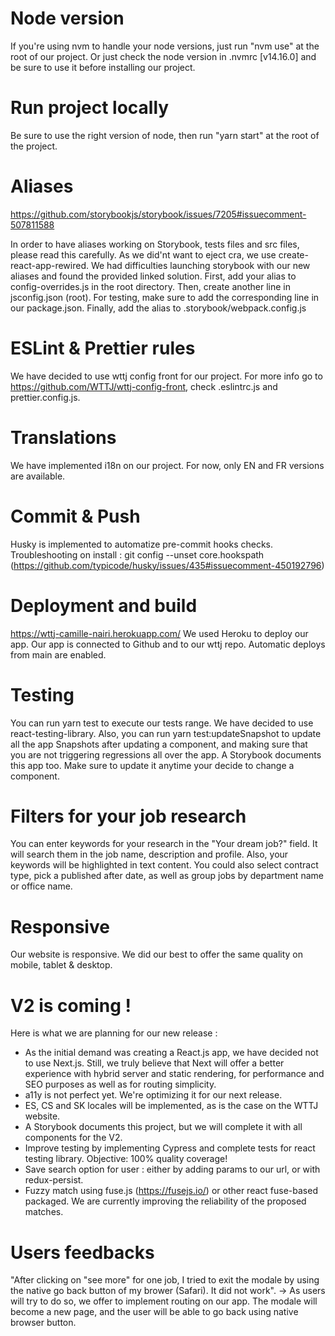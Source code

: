 # Node version

If you're using nvm to handle your node versions, just run "nvm use" at the root of our project. Or just check the node version in .nvmrc [v14.16.0] and be sure to use it before installing our project.

# Run project locally

Be sure to use the right version of node, then run "yarn start" at the root of the project.

# Aliases

https://github.com/storybookjs/storybook/issues/7205#issuecomment-507811588

In order to have aliases working on Storybook, tests files and src files, please read this carefully. As we did'nt want to eject cra, we use create-react-app-rewired. We had difficulties launching storybook with our new aliases and found the provided linked solution. First, add your alias to config-overrides.js in the root directory. Then, create another line in jsconfig.json (root). For testing, make sure to add the corresponding line in our package.json. Finally, add the alias to .storybook/webpack.config.js

# ESLint & Prettier rules

We have decided to use wttj config front for our project. For more info go to https://github.com/WTTJ/wttj-config-front, check .eslintrc.js and prettier.config.js.

# Translations

We have implemented i18n on our project. For now, only EN and FR versions are available.

# Commit & Push

Husky is implemented to automatize pre-commit hooks checks. Troubleshooting on install : git config --unset core.hookspath (https://github.com/typicode/husky/issues/435#issuecomment-450192796)

# Deployment and build

https://wttj-camille-nairi.herokuapp.com/ We used Heroku to deploy our app. Our app is connected to Github and to our wttj repo. Automatic deploys from main are enabled.

# Testing

You can run yarn test to execute our tests range. We have decided to use react-testing-library. Also, you can run yarn test:updateSnapshot to update all the app Snapshots after updating a component, and making sure that you are not triggering regressions all over the app. A Storybook documents this app too. Make sure to update it anytime your decide to change a component.

# Filters for your job research

You can enter keywords for your research in the "Your dream job?" field. It will search them in the job name, description and profile. Also, your keywords will be highlighted in text content. You could also select contract type, pick a published after date, as well as group jobs by department name or office name.

# Responsive

Our website is responsive. We did our best to offer the same quality on mobile, tablet & desktop.

# V2 is coming !

Here is what we are planning for our new release :

- As the initial demand was creating a React.js app, we have decided not to use Next.js. Still, we truly believe that Next will offer a better experience with hybrid server and static rendering, for performance and SEO purposes as well as for routing simplicity.
- a11y is not perfect yet. We're optimizing it for our next release.
- ES, CS and SK locales will be implemented, as is the case on the WTTJ website.
- A Storybook documents this project, but we will complete it with all components for the V2.
- Improve testing by implementing Cypress and complete tests for react testing library. Objective: 100% quality coverage!
- Save search option for user : either by adding params to our url, or with redux-persist.
- Fuzzy match using fuse.js (https://fusejs.io/) or other react fuse-based packaged. We are currently improving the reliability of the proposed matches.

# Users feedbacks

"After clicking on "see more" for one job, I tried to exit the modale by using the native go back button of my brower (Safari). It did not work". -> As users will try to do so, we offer to implement routing on our app. The modale will become a new page, and the user will be able to go back using native browser button.
